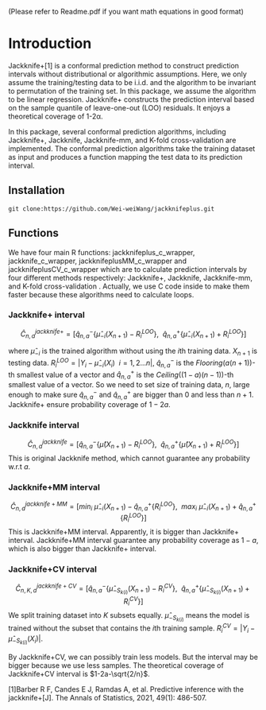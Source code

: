 (Please refer to Readme.pdf if you want math equations in good format)
# Introduction

Jackknife+[1] is a conformal prediction method to construct prediction intervals without distributional or algorithmic assumptions. Here, we only assume the training/testing data to be i.i.d. and the algorithm to be invariant to permutation of the training set. In this package, we assume the algorithm to be linear regression. Jackknife+ constructs the prediction interval based on the sample quantile of leave-one-out (LOO) residuals. It enjoys a theoretical coverage of 1-2α.

In this package, several conformal prediction algorithms, including Jackknife+, Jackknife, Jackknife-mm, and K-fold cross-validation are implemented. The conformal prediction algorithms take the training dataset as input and produces a function mapping the test data to its prediction interval. 


## Installation

```
git clone:https://github.com/Wei-weiWang/jackknifeplus.git

```

## Functions

We have four main R functions: jackknifeplus_c_wrapper, jackknife_c_wrapper, jackknifeplusMM_c_wrapper and jackknifeplusCV_c_wrapper which are to calculate prediction intervals by four different methods respectively: Jackknife+, Jackknife, Jackknife-mm, and K-fold cross-validation . Actually, we use C code inside to make them faster because these algorithms need to calculate loops. 

### Jackknife+ interval

$$\hat{C}_{n,a}^{jackknife+} = [\hat{q}^{-}_{n,a}\{\hat{\mu}_{-i}(X_{n+1})-R_i^{LOO}\},\ \  \hat{q}^{+}_{n,a}\{\hat{\mu}_{-i}(X_{n+1})+R_i^{LOO}\}]$$

where $\hat{\mu}_{-i}$ is the trained algorithm without using the $i$th training data. $X_{n+1}$ is testing data. $R_{i}^{LOO}=|Y_i - \hat{\mu}_{-i}(X_{i})\ \  i=1,2...n |$, $\hat{q}^{-}_{n,a}$ is the $Flooring(a(n+1))$-th smallest value of a vector and $\hat{q}^{+}_{n,a}$ is the $Ceiling((1-a)(n-1))$-th smallest value of a vector. So we need to set size of training data, $n$, large enough to make sure  $\hat{q}^{-}_{n,a}$ and $\hat{q}^{+}_{n,a}$ are bigger than $0$ and less than $n+1$. 
Jackknife+ ensure probability coverage of $1-2a$.

### Jackknife interval
$$\hat{C}_{n,a}^{jackknife} = [\hat{q}^{-}_{n,a}\{\hat{\mu}(X_{n+1})-R_i^{LOO}\},\ \  \hat{q}^{+}_{n,a}\{\hat{\mu}(X_{n+1})+R_i^{LOO}\}]$$
This is original Jackknife method, which cannot guarantee any probability w.r.t $a$.


### Jackknife+MM interval

$$\hat{C}_{n,a}^{jackknife+MM} = [min_i\ \hat{\mu}_{-i}(X_{n+1})-\hat{q}^{+}_{n,a}\{R_i^{LOO}\}, \ \ max_i\ \hat{\mu}_{-i}(X_{n+1})+\hat{q}^{+}_{n,a}\{R_i^{LOO}\}]$$
This is Jackknife+MM interval. Apparently, it is bigger than Jackknife+ interval. Jackknife+MM interval guarantee any probability coverage as $1-a$, which is also bigger than Jackknife+ interval.


### Jackknife+CV interval


$$\hat{C}_{n,K,a}^{jackknife+CV} = [\hat{q}^{-}_{n,a}\{\hat{\mu}_{-S_{k(i)}}(X_{n+1})-R_i^{CV}\},\ \  \hat{q}^{+}_{n,a}\{\hat{\mu}_{-S_{k(i)}}(X_{n+1})+R_i^{CV}\}]$$
We split training dataset into $K$ subsets equally. $\hat{\mu}_{-S_{k(i)}}$ means the model is trained without the subset that contains the $i$th training sample. $R_{i}^{CV}=|Y_i - \hat{\mu}_{-S_{k(i)}}(X_{i}) |$. 

By Jackknife+CV, we can possibly train less models. But the interval may be bigger because we use less samples. The theoretical coverage of Jackknife+CV interval is $1-2a-\sqrt{2/n}$.

[1]Barber R F, Candes E J, Ramdas A, et al. Predictive inference with the jackknife+[J]. The Annals of Statistics, 2021, 49(1): 486-507.
